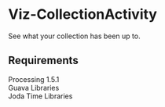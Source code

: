 Viz-CollectionActivity
======================
See what your collection has been up to.

Requirements
------------

Processing 1.5.1<br />
Guava Libraries<br />
Joda Time Libraries<br />
